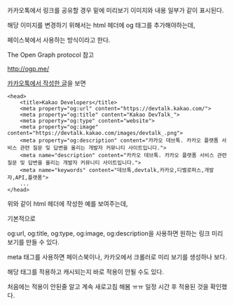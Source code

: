 카카오톡에서 링크를 공유할 경우 밑에 미리보기 이미지와 내용 일부가 같이 표시된다. 

해당 이미지를 변경하기 위해서는 html 헤더에 og 태그를 추가해야하는데, 

페이스북에서 사용하는 방식이라고 한다.

The Open Graph protocol 참고

http://ogp.me/


[카카오톡에서 작성한 글](https://devtalk.kakao.com/t/topic/927?u=tom)을 보면 

```
<head>
    <title>Kakao Developers</title>
    <meta property="og:url" content="https://devtalk.kakao.com/">
    <meta property="og:title" content="Kakao DevTalk_">  
    <meta property="og:type" content="website">
    <meta property="og:image" content="https://devtalk.kakao.com/images/devtalk_.png">
    <meta property="og:description" content="카카오 데브톡. 카카오 플랫폼 서비스 관련 질문 및 답변을 올리는 개발자 커뮤니티 사이트입니다.">
    <meta name="description" content="카카오 데브톡. 카카오 플랫폼 서비스 관련 질문 및 답변을 올리는 개발자 커뮤니티 사이트입니다.">
    <meta name="keywords" content="데브톡,devtalk,카카오,디벨로퍼스,개발자,API,플랫폼">
    ... 
</head>
```

위와 같이 html 헤더에 작성한 예를 보여주는데,

기본적으로 

og:url, og:title, og:type, og:image, og:description을 사용하면 원하는 링크 미리보기를 만들 수 있다. 


meta 태그를 사용하면 페이스북이나, 카카오에서 크롤러로 미리 보기를 생성하나 보다.


해당 태그를 적용하고 캐시되는지 바로 적용이 안될 수도 있다.

처음에는 적용이 안된줄 알고 계속 새로고침 해봄 ㅠㅠ 일정 시간 후 적용된 것을 확인했다.






